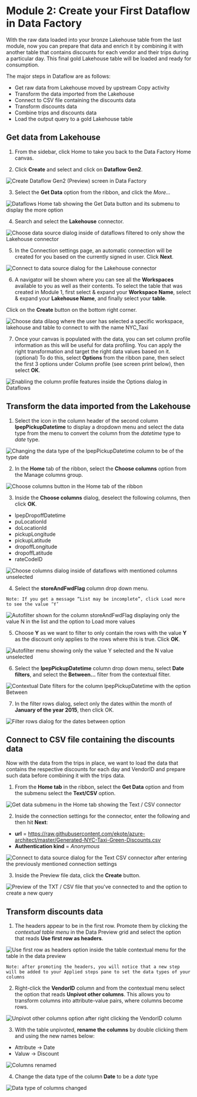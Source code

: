 # Module 2: Create your First Dataflow in Data Factory

With the raw data loaded into your bronze Lakehouse table from the last module, now you can prepare that data and enrich it by combining it with another table that contains discounts for each vendor and their trips during a particular day. This final gold Lakehouse table will be loaded and ready for consumption. 

The major steps in Dataflow are as follows:

* Get raw data from Lakehouse moved by upstream Copy activity
* Transform the data imported from the Lakehouse
* Connect to CSV file containing the discounts data
* Transform discounts data
* Combine trips and discounts data 
* Load the output query to a gold Lakehouse table

## Get data from Lakehouse

1.	From the sidebar, click Home to take you back to the Data Factory Home canvas. 

2.	Click **Create** and select and click on **Dataflow Gen2**.

![Create Dataflow Gen2 (Preview) screen in Data Factory](media/module-2-create-dataflow.png)

3.	Select the **Get Data** option from the ribbon, and click the *More…*

![Dataflows Home tab showing the Get Data button and its submenu to display the more option](media/module-2-get-data-more.png)

4. Search and select the **Lakehouse** connector.

![Choose data source dialog inside of dataflows filtered to only show the Lakehouse connector](media/module-2-lakehouse-connector.png)

5. In the Connection settings page, an automatic connection will be created for you based on the currently signed in user. Click **Next**.

![Connect to data source dialog for the Lakehouse connector](media/module-2-connect-to-data-source-lakehouse.png)

6. A navigator will be shown where you can see all the **Workspaces** available to you as well as their contents. 
To select the table that was created in Module 1, first select & expand your **Workspace Name**, select & expand your **Lakehouse Name**, and finally select your **table**.  

Click on the **Create** button on the bottom right corner.

![Choose data dilaog where the user has selected a specific workspace, lakehouse and table to connect to with the name NYC_Taxi](media/module-2-choose-data-navigator.png)

7. Once your canvas is populated with the data, you can set column profile information as this  will be useful for data profiling.  You can apply the right transformation and target the right data values based on it. (optional) 
To do this, select **Options** from the ribbon pane, then select the first 3 options under Column profile (see screen print below), then select **OK**.

![Enabling the column profile features inside the Options dialog in Dataflows](media/module-2-column-profiling.png)

## Transform the data imported from the Lakehouse

1. Select the icon in the column header of the second column **lpepPickupDatetime** to display a dropdown menu and select the data type from the menu to convert the column from the *datetime* type to *date* type.

![Changing the data type of the lpepPickupDatetime column to be of the type date ](media/module-2-change-data-type-to-date.png)

2. In the **Home** tab of the ribbon, select the **Choose columns** option from the Manage columns group. 

![Choose columns button in the Home tab of the ribbon](media/module-2-choose-columns-button.png)

3. Inside the **Choose columns** dialog, deselect the following columns, then click **OK**.

* lpepDropoffDatetime
* puLocationId
* doLocationId
* pickupLongitude
* pickupLatitude
* dropoffLongitude
* dropoffLatitude
* rateCodeID

![Choose columns dialog inside of dataflows with mentioned columns unselected](media/module-2-choose-columns-dialog.png)

4. Select the **storeAndFwdFlag** column drop down menu. 

```Note: If you get a message “List may be incomplete”, click Load more to see the value ‘Y’```

![Autofilter shown for the column storeAndFwdFlag displaying only the value N in the list and the option to Load more values](media/module-2-autofilter.png)

5. Choose **Y** as we want to filter to only contain the rows with the value **Y** as   the discount only applies to the rows where this is true.  Click **OK**.

![Autofilter menu showing only the value Y selected and the N value unselected](media/module-2-autofilter-y.png)

6. Select the **lpepPickupDatetime** column drop down menu, select **Date filters**, and select the **Between…** filter from the contextual filter.

![Contextual Date filters for the column lpepPickupDatetime with the option Between](media/module-2-contextual-date-filters.png)

7. In the filter rows dialog, select only the dates within the month of **January of the year 2015**, then click OK.

![Filter rows dialog for the dates between option](media/module-2-filter-dialog-dates.png)

## Connect to CSV file containing the discounts data

Now with the data from the trips in place, we want to load the data that contains the respective discounts for each day and VendorID and prepare such data before combining it with the trips data.

1. From the **Home tab** in the ribbon, select the **Get Data** option and from the submenu select the **Text/CSV** option.

![Get data submenu in the Home tab showing the Text / CSV connector](media/module-2-text-csv-connector-get-data.png)

2.	Inside the connection settings for the connector, enter the following and then hit **Next**:
* **url** = https://raw.githubusercontent.com/ekote/azure-architect/master/Generated-NYC-Taxi-Green-Discounts.csv
* **Authentication kind** = *Anonymous*

![Connect to data source dialog for the Text CSV connector after entering the previously mentioned connection settings](media/module-2-create-connection-text-csv.png)

3. Inside the Preview file data, click the **Create** button.

![Preview of the TXT / CSV file that you've connected to and the option to create a new query](media/module-preview-file-data-create.png)

## Transform discounts data

1.	The headers appear to be in the first row. Promote them by clicking the *contextual table menu* in the Data Preview grid and select the option that reads **Use first row as headers**.

![Use first row as headers option inside the table contextual menu for the table in the data preview](media/module-2-promote-headers.png)


```Note: after promoting the headers, you will notice that a new step will be added to your Applied steps pane to set the data types of your columns```

2.	Right-click the **VendorID** column and from the contextual menu select the option that reads **Unpivot other columns**. This allows you to transform columns into attribute-value pairs, where columns become rows.

![Unpivot other columns option after right clicking the VendorID column](media/module-2-unpivot-other-columns.png)

3.	With the table unpivoted, **rename the columns** by double clicking them and using the new names below:
	
* Attribute -> Date
* Valuw -> Discount

![Columns renamed](media/module-2-rename-columns.png)

4. Change the data type of the column **Date** to be a *date* type

![Data type of columns changed](media/module-2-data-type-changed.png)

